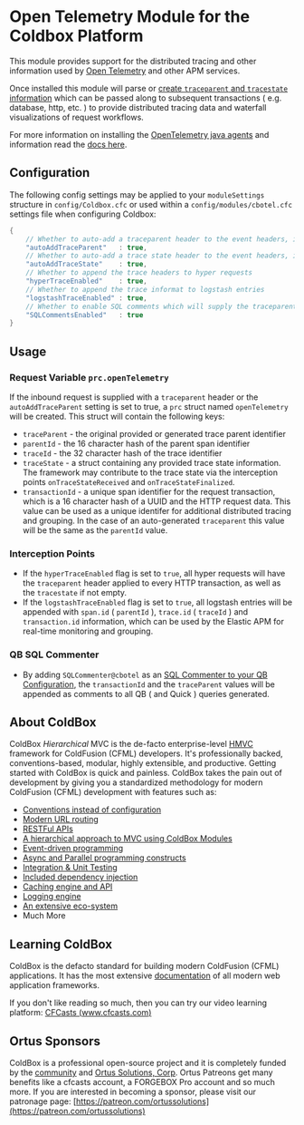 
# Open Telemetry Module for the Coldbox Platform

This module provides support for the distributed tracing and other information used by [Open Telemetry](https://opentelemetry.io) and other APM services.

Once installed this module will parse or [create `traceparent` and `tracestate` information](https://www.w3.org/TR/trace-context/#tracestate-header) which can be passed along to subsequent transactions ( e.g. database, http, etc. ) to provide distributed tracing data and waterfall visualizations of request workflows.

For more information on installing the [OpenTelemetry java agents](https://opentelemetry.io/docs/languages/java/intro/) and information read the [docs here](https://opentelemetry.io/docs/).

## Configuration

The following config settings may be applied to your `moduleSettings` structure in `config/Coldbox.cfc` or used within a `config/modules/cbotel.cfc` settings file when configuring Coldbox:

```java
{
	// Whether to auto-add a traceparent header to the event headers, if one is not supplied
	"autoAddTraceParent"   : true,
	// Whether to auto-add a trace state header to the event headers, if one is not supplied
	"autoAddTraceState"    : true,
	// Whether to append the trace headers to hyper requests
	"hyperTraceEnabled"    : true,
	// Whether to append the trace informat to logstash entries
	"logstashTraceEnabled" : true,
	// Whether to enable SQL comments which will supply the traceparent header as an SQL comment to QB requests
	"SQLCommentsEnabled"   : true
}

```

## Usage

### Request Variable `prc.openTelemetry`

If the inbound request is supplied with a `traceparent` header or the `autoAddTraceParent` setting is set to true, a `prc` struct named `openTelemetry` will be created.  This struct will contain the following keys:

* `traceParent` - the original provided or generated trace parent identifier
* `parentId` - the 16 character hash of the parent span identifier
* `traceId` - the 32 character hash of the trace identifier
* `traceState` - a struct containing any provided trace state information.  The framework may contribute to the trace state via the interception points `onTraceStateReceived` and `onTraceStateFinalized`.  
* `transactionId` - a unique span identifier for the request transaction, which is a 16 character hash of a UUID and the HTTP request data.  This value can be used as a unique identifer for additional distributed tracing and grouping. In the case of an auto-generated `traceparent` this value will be the same as the `parentId` value.

### Interception Points

* If the `hyperTraceEnabled` flag is set to `true`, all hyper requests will have the `traceparent` header applied to every HTTP transaction, as well as the `tracestate` if not empty.
* If the `logstashTraceEnabled` flag is set to `true`, all logstash entries will be appended with `span.id` ( `parentId` ), `trace.id` ( `traceId` ) and `transaction.id` information, which can be used by the Elastic APM for real-time monitoring and grouping.

### QB SQL Commenter

* By adding `SQLCommenter@cbotel` as an [SQL Commenter to your QB Configuration](https://qb.ortusbooks.com/query-builder/debugging/sqlcommenter#commenters), the `transactionId` and the `traceParent` values will be appended as comments to all QB ( and Quick ) queries generated.


## About ColdBox

ColdBox *Hierarchical* MVC is the de-facto enterprise-level [HMVC](https://en.wikipedia.org/wiki/Hierarchical_model%E2%80%93view%E2%80%93controller) framework for ColdFusion (CFML) developers. It's professionally backed, conventions-based, modular, highly extensible, and productive. Getting started with ColdBox is quick and painless.  ColdBox takes the pain out of development by giving you a standardized methodology for modern ColdFusion (CFML) development with features such as:

* [Conventions instead of configuration](https://coldbox.ortusbooks.com/getting-started/conventions)
* [Modern URL routing](https://coldbox.ortusbooks.com/the-basics/routing)
* [RESTFul APIs](https://coldbox.ortusbooks.com/the-basics/event-handlers/rendering-data)
* [A hierarchical approach to MVC using ColdBox Modules](https://coldbox.ortusbooks.com/hmvc/modules)
* [Event-driven programming](https://coldbox.ortusbooks.com/digging-deeper/interceptors)
* [Async and Parallel programming constructs](https://coldbox.ortusbooks.com/digging-deeper/promises-async-programming)
* [Integration & Unit Testing](https://coldbox.ortusbooks.com/testing/testing-coldbox-applications)
* [Included dependency injection](https://wirebox.ortusbooks.com)
* [Caching engine and API](https://cachebox.ortusbooks.com)
* [Logging engine](https://logbox.ortusbooks.com)
* [An extensive eco-system](https://forgebox.io)
* Much More

## Learning ColdBox

ColdBox is the defacto standard for building modern ColdFusion (CFML) applications.  It has the most extensive [documentation](https://coldbox.ortusbooks.com) of all modern web application frameworks.


If you don't like reading so much, then you can try our video learning platform: [CFCasts (www.cfcasts.com)](https://www.cfcasts.com)

## Ortus Sponsors

ColdBox is a professional open-source project and it is completely funded by the [community](https://patreon.com/ortussolutions) and [Ortus Solutions, Corp](https://www.ortussolutions.com).  Ortus Patreons get many benefits like a cfcasts account, a FORGEBOX Pro account and so much more.  If you are interested in becoming a sponsor, please visit our patronage page: [https://patreon.com/ortussolutions](https://patreon.com/ortussolutions)

